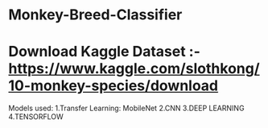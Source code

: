 # Monkey-Breed-Classifier
# Download Kaggle Dataset :- https://www.kaggle.com/slothkong/10-monkey-species/download
Models used:
1.Transfer Learning: MobileNet
2.CNN
3.DEEP LEARNING
4.TENSORFLOW
